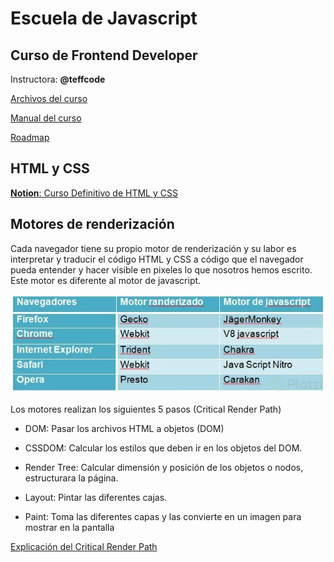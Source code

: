 # Escuela de Javascript

## Curso de Frontend Developer

Instructora: **@teffcode**

[Archivos del curso](https://github.com/platzi/curso-frontend-developer)

[Manual del curso](./manual-para-imprimir.pdf)

[Roadmap](https://roadmap.sh/)

## HTML y CSS

[**Notion**: Curso Definitivo de HTML y CSS](https://www.notion.so/crobertizdev/Curso-Definitivo-de-HTML-y-CSS-e4c27acbeb614731a4bb78c042b5a7d2)

## Motores de renderización

Cada navegador tiene su propio motor de renderización y su labor es interpretar y traducir el código HTML y CSS a código que el navegador pueda entender y hacer visible en pixeles lo que nosotros hemos escrito. Este motor es diferente al motor de javascript.

![Motores de renderización](./motor_render.webp)

Los motores realizan los siguientes 5 pasos (Critical Render Path)

- DOM: Pasar los archivos HTML a objetos (DOM)

- CSSDOM: Calcular los estilos que deben ir en los objetos del DOM.

- Render Tree: Calcular dimensión y posición de los objetos o nodos, estructurara la página.

- Layout: Pintar las diferentes cajas.

- Paint: Toma las diferentes capas y las convierte en un imagen para mostrar en la pantalla

[Explicación del Critical Render Path](https://medium.com/techwomenc/mejora-el-rendimiento-de-los-sitios-web-parte-1-optimiza-el-critical-render-path-7108896b590d)

